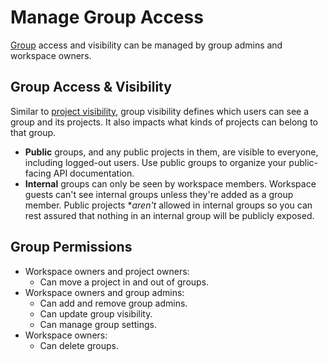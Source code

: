 # Manage Group Access

[Group](m.groups.md) access and visibility can be managed by group admins and workspace owners.

## Group Access & Visibility

Similar to [project visibility](l.project-access.md), group visibility defines which users can see a group and its projects. It also impacts what kinds of projects can belong to that group.

- **Public** groups, and any public projects in them, are visible to everyone, including logged-out users. Use public groups to organize your public-facing API documentation.
- **Internal** groups can only be seen by workspace members. Workspace guests can't see internal groups unless they're added as a group member. Public projects **aren't* allowed in internal groups so you can rest assured that nothing in an internal group will be publicly exposed.

## Group Permissions

- Workspace owners and project owners:
  - Can move a project in and out of groups.
- Workspace owners and group admins:
  - Can add and remove group admins.
  - Can update group visibility.
  - Can manage group settings.
- Workspace owners:
  - Can delete groups.
